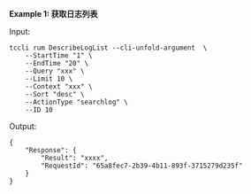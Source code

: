 **Example 1: 获取日志列表**



Input: 

```
tccli rum DescribeLogList --cli-unfold-argument  \
    --StartTime "1" \
    --EndTime "20" \
    --Query "xxx" \
    --Limit 10 \
    --Context "xxx" \
    --Sort "desc" \
    --ActionType "searchlog" \
    --ID 10
```

Output: 
```
{
    "Response": {
        "Result": "xxxx",
        "RequestId": "65a8fec7-2b39-4b11-893f-3715279d235f"
    }
}
```

